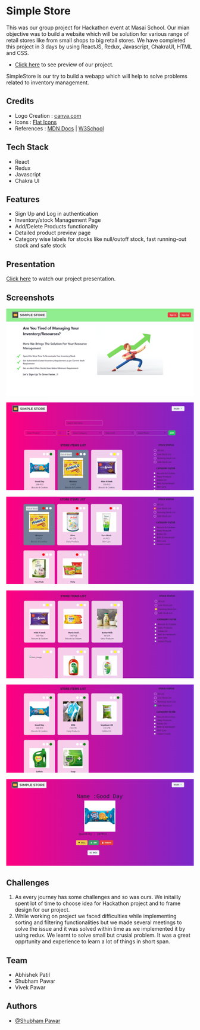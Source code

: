 # Simple Store

This was our group project for Hackathon event at Masai School.
Our mian objective was to build a website which will be solution for various range of retail stores like from small shops to big retail stores.
We have completed this project in 3 days by using ReactJS, Redux, Javascript, ChakraUI, HTML and CSS.

- [Click here](https://simple-store-liart.vercel.app/) to see preview of our project.

SimpleStore is our try to build a webapp which will help to solve problems related to inventory management.

## Credits

- Logo Creation : [canva.com](https://www.canva.com/)
- Icons : [Flat Icons](https://www.flaticon.com/)
- References : [MDN Docs](https://developer.mozilla.org/en-US/) | [W3School](https://www.w3schools.com/)

## Tech Stack

- React
- Redux
- Javascript
- Chakra UI

## Features

- Sign Up and Log in authentication
- Inventory/stock Management Page
- Add/Delete Products functionality
- Detailed product preview page
- Category wise labels for stocks like null/outoff stock, fast running-out stock and safe stock  

## Presentation

[Click here](https://drive.google.com/file/d/1AbGUtLfDQs4AH_JJ26GGklayAgDwhZUZ/view?usp=sharing) to watch our project presentation.

## Screenshots


![Screenshot from 2022-05-10 19-37-16.png](https://github.com/Shubh-Pawar007/SimpleStore/blob/main/Assets/AppSreenshots/SimpleStore1.png)


![Screenshot from 2022-05-10 19-37-24.png](https://github.com/Shubh-Pawar007/SimpleStore/blob/main/Assets/AppSreenshots/SimpleStore2.png)


![Screenshot from 2022-05-10 19-37-35.png](https://github.com/Shubh-Pawar007/SimpleStore/blob/main/Assets/AppSreenshots/SimpleStore3.png)

![Screenshot from 2022-05-10 19-37-50.png](https://github.com/Shubh-Pawar007/SimpleStore/blob/main/Assets/AppSreenshots/SimpleStore4.png)

![Screenshot from 2022-05-10 19-37-58.png](https://github.com/Shubh-Pawar007/SimpleStore/blob/main/Assets/AppSreenshots/SimpleStore5.png)

![Screenshot from 2022-05-10 19-38-32.png](https://github.com/Shubh-Pawar007/SimpleStore/blob/main/Assets/AppSreenshots/SimpleStore6.png)

## Challenges

1. As every journey has some challenges and so was ours. We initailly spent lot of time to choose idea for Hackathon project and to frame design for our project.
2. While working on project we faced difficulties while implementing sorting and filtering functionalities but we made several meetings to solve the issue and it was solved within time as we implemented it by using redux. We learnt to solve small but crusial problem. It was a great opprtunity and experience to learn a lot of things in short span. 

## Team

- Abhishek Patil
- Shubham Pawar
- Vivek Pawar

## Authors

- [@Shubham Pawar](https://github.com/Shubh-Pawar007)
